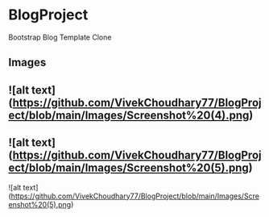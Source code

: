 # BlogProject
Bootstrap Blog Template Clone

## Images

![alt text] (https://github.com/VivekChoudhary77/BlogProject/blob/main/Images/Screenshot%20(4).png)
---
![alt text] (https://github.com/VivekChoudhary77/BlogProject/blob/main/Images/Screenshot%20(5).png)
---
![alt text] (https://github.com/VivekChoudhary77/BlogProject/blob/main/Images/Screenshot%20(5).png)

